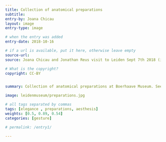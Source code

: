 ```yaml
---
title: Collection of anatomical preparations
subtitle:
entry-by: Joana Chicau
layout: image
entry-type: image

# when the entry was added
entry-date: 2018-10-16

# if a url is available, put it here, otherwise leave empty
source-url:
source: Joana Chicau and Jonathan Reus visit to Leiden Sept 7th 2018 (image caption from Elegant Anatomy&#58; The Eighteenth-Century Leiden Anatomical By Marieke M. A. Hendriksen. 2015)

# What is the copyright?
copyright: CC-BY


summary: Collection of anatomical preparations at Boerhaave Museum. See detail&#58; Child’s arm with lace-rimmed sleeve, holding a choroid membrane. Injected with red wax. by B.S. Albinus (1692–1770).

image: leidenmuseum/preparations.jpg

# all tags separated by commas
tags: [elegance , preparations, aesthesis]
weights: [0.5, 0.89, 0.54]
categories: [gesture]

# permalink: /entry1/

---
```

